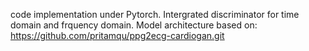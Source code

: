 code implementation under Pytorch.
Intergrated discriminator for time domain and frquency domain.
Model architecture based on: https://github.com/pritamqu/ppg2ecg-cardiogan.git
